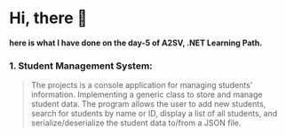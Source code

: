 # Hi, there 🙌

**here is what I have done on the day-5 of A2SV, .NET Learning Path.**

### 1. Student Management System: 
> The projects is a console application for managing students' information. Implementing a generic class to store and manage student data. The program  allows the user to add new students, search for students by name or ID, display a list of all students, and serialize/deserialize the student data to/from a JSON file.


